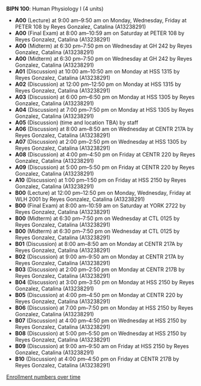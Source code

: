 **BIPN 100**: Human Physiology I (4 units)

- **A00** (Lecture) at 9:00 am–9:50 am on Monday, Wednesday, Friday at PETER 108 by Reyes Gonzalez, Catalina (A13238291)
- **A00** (Final Exam) at 8:00 am–10:59 am on Saturday at PETER 108 by Reyes Gonzalez, Catalina (A13238291)
- **A00** (Midterm) at 6:30 pm–7:50 pm on Wednesday at GH 242 by Reyes Gonzalez, Catalina (A13238291)
- **A00** (Midterm) at 6:30 pm–7:50 pm on Wednesday at GH 242 by Reyes Gonzalez, Catalina (A13238291)
- **A01** (Discussion) at 10:00 am–10:50 am on Monday at HSS 1315 by Reyes Gonzalez, Catalina (A13238291)
- **A02** (Discussion) at 12:00 pm–12:50 pm on Monday at HSS 1315 by Reyes Gonzalez, Catalina (A13238291)
- **A03** (Discussion) at 6:00 pm–6:50 pm on Monday at HSS 1305 by Reyes Gonzalez, Catalina (A13238291)
- **A04** (Discussion) at 7:00 pm–7:50 pm on Monday at HSS 1305 by Reyes Gonzalez, Catalina (A13238291)
- **A05** (Discussion) (time and location TBA) by staff
- **A06** (Discussion) at 8:00 am–8:50 am on Wednesday at CENTR 217A by Reyes Gonzalez, Catalina (A13238291)
- **A07** (Discussion) at 2:00 pm–2:50 pm on Wednesday at HSS 1305 by Reyes Gonzalez, Catalina (A13238291)
- **A08** (Discussion) at 4:00 pm–4:50 pm on Friday at CENTR 220 by Reyes Gonzalez, Catalina (A13238291)
- **A09** (Discussion) at 5:00 pm–5:50 pm on Friday at CENTR 220 by Reyes Gonzalez, Catalina (A13238291)
- **A10** (Discussion) at 1:00 pm–1:50 pm on Friday at HSS 2150 by Reyes Gonzalez, Catalina (A13238291)
- **B00** (Lecture) at 12:00 pm–12:50 pm on Monday, Wednesday, Friday at WLH 2001 by Reyes Gonzalez, Catalina (A13238291)
- **B00** (Final Exam) at 8:00 am–10:59 am on Saturday at YORK 2722 by Reyes Gonzalez, Catalina (A13238291)
- **B00** (Midterm) at 6:30 pm–7:50 pm on Wednesday at CTL 0125 by Reyes Gonzalez, Catalina (A13238291)
- **B00** (Midterm) at 6:30 pm–7:50 pm on Wednesday at CTL 0125 by Reyes Gonzalez, Catalina (A13238291)
- **B01** (Discussion) at 8:00 am–8:50 am on Monday at CENTR 217A by Reyes Gonzalez, Catalina (A13238291)
- **B02** (Discussion) at 9:00 am–9:50 am on Monday at CENTR 217A by Reyes Gonzalez, Catalina (A13238291)
- **B03** (Discussion) at 2:00 pm–2:50 pm on Monday at CENTR 217B by Reyes Gonzalez, Catalina (A13238291)
- **B04** (Discussion) at 3:00 pm–3:50 pm on Monday at HSS 2150 by Reyes Gonzalez, Catalina (A13238291)
- **B05** (Discussion) at 4:00 pm–4:50 pm on Monday at CENTR 220 by Reyes Gonzalez, Catalina (A13238291)
- **B06** (Discussion) at 7:00 pm–7:50 pm on Monday at HSS 2150 by Reyes Gonzalez, Catalina (A13238291)
- **B07** (Discussion) at 4:00 pm–4:50 pm on Wednesday at HSS 2150 by Reyes Gonzalez, Catalina (A13238291)
- **B08** (Discussion) at 5:00 pm–5:50 pm on Wednesday at HSS 2150 by Reyes Gonzalez, Catalina (A13238291)
- **B09** (Discussion) at 9:00 am–9:50 am on Friday at HSS 2150 by Reyes Gonzalez, Catalina (A13238291)
- **B10** (Discussion) at 4:00 pm–4:50 pm on Friday at CENTR 217B by Reyes Gonzalez, Catalina (A13238291)

[Enrollment numbers over time](./BIPN100.tsv)
